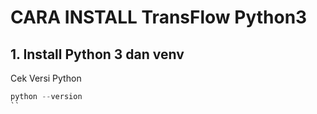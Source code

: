 # CARA INSTALL TransFlow Python3 
## 1. Install Python 3 dan venv
Cek Versi Python
```python
python --version
``
